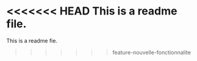<<<<<<< HEAD
This is a readme file.
=======
This is a readme fie.
>>>>>>> feature-nouvelle-fonctionnalite
